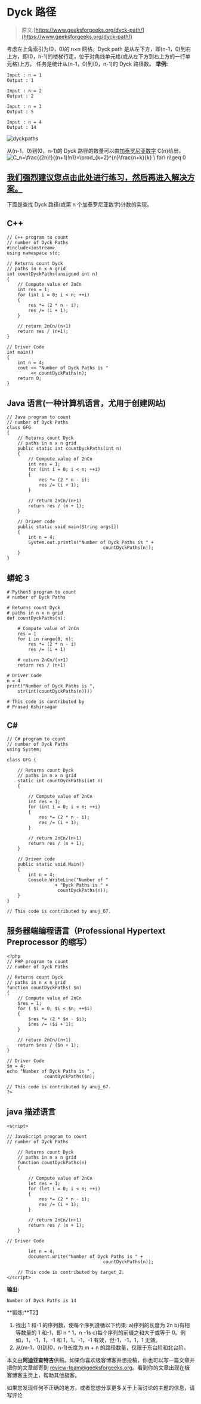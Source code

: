 # Dyck 路径

> 原文:[https://www.geeksforgeeks.org/dyck-path/](https://www.geeksforgeeks.org/dyck-path/)

考虑左上角索引为(0，0)的 n×n 网格。Dyck path 是从左下方，即(n-1，0)到右上方，即(0，n-1)的楼梯行走，位于对角线单元格(或从左下方到右上方的一行单元格)上方。
任务是统计从(n-1，0)到(0，n-1)的 Dyck 路径数。
**举例:**

```
Input : n = 1
Output : 1

Input : n = 2
Output : 2

Input : n = 3
Output : 5

Input : n = 4
Output : 14
```

![dyckpaths](img/84aca27761dee6cacf62773739aad192.png)

从(n-1，0)到(0，n-1)的 Dyck 路径的数量可以由[加泰罗尼亚数字](https://www.geeksforgeeks.org/program-nth-catalan-number/) C(n)给出。
![C_n=\frac{(2n)!}{(n+1)!n1}=\prod_{k=2}^{n}\frac{n+k}{k} \ for\ n\geq 0  ](img/5da4f83afa1e828f0187106ca4261777.png "Rendered by QuickLaTeX.com")

## [我们强烈建议您点击此处进行练习，然后再进入解决方案。](https://practice.geeksforgeeks.org/problems/dyck-path1028/1)

下面是查找 Dyck 路径(或第 n 个加泰罗尼亚数字)计数的实现。

## C++

```
// C++ program to count
// number of Dyck Paths
#include<iostream>
using namespace std;

// Returns count Dyck
// paths in n x n grid
int countDyckPaths(unsigned int n)
{
    // Compute value of 2nCn
    int res = 1;
    for (int i = 0; i < n; ++i)
    {
        res *= (2 * n - i);
        res /= (i + 1);
    }

    // return 2nCn/(n+1)
    return res / (n+1);
}

// Driver Code
int main()
{
    int n = 4;
    cout << "Number of Dyck Paths is "
         << countDyckPaths(n);
    return 0;
}
```

## Java 语言(一种计算机语言，尤用于创建网站)

```
// Java program to count
// number of Dyck Paths
class GFG
{
    // Returns count Dyck
    // paths in n x n grid
    public static int countDyckPaths(int n)
    {
        // Compute value of 2nCn
        int res = 1;
        for (int i = 0; i < n; ++i)
        {
            res *= (2 * n - i);
            res /= (i + 1);
        }

        // return 2nCn/(n+1)
        return res / (n + 1);
    }

    // Driver code
    public static void main(String args[])
    {
        int n = 4;
        System.out.println("Number of Dyck Paths is " +
                                    countDyckPaths(n));
    }
}
```

## 蟒蛇 3

```
# Python3 program to count
# number of Dyck Paths

# Returns count Dyck
# paths in n x n grid
def countDyckPaths(n):

    # Compute value of 2nCn
    res = 1
    for i in range(0, n):
        res *= (2 * n - i)
        res /= (i + 1)

    # return 2nCn/(n+1)
    return res / (n+1)

# Driver Code
n = 4
print("Number of Dyck Paths is ",
    str(int(countDyckPaths(n))))

# This code is contributed by
# Prasad Kshirsagar
```

## C#

```
// C# program to count
// number of Dyck Paths
using System;

class GFG {

    // Returns count Dyck
    // paths in n x n grid
    static int countDyckPaths(int n)
    {

        // Compute value of 2nCn
        int res = 1;
        for (int i = 0; i < n; ++i)
        {
            res *= (2 * n - i);
            res /= (i + 1);
        }

        // return 2nCn/(n+1)
        return res / (n + 1);
    }

    // Driver code
    public static void Main()
    {
        int n = 4;
        Console.WriteLine("Number of "
                  + "Dyck Paths is " +
                   countDyckPaths(n));
    }
}

// This code is contributed by anuj_67.
```

## 服务器端编程语言（Professional Hypertext Preprocessor 的缩写）

```
<?php
// PHP program to count
// number of Dyck Paths

// Returns count Dyck
// paths in n x n grid
function countDyckPaths( $n)
{
    // Compute value of 2nCn
    $res = 1;
    for ( $i = 0; $i < $n; ++$i)
    {
        $res *= (2 * $n - $i);
        $res /= ($i + 1);
    }

    // return 2nCn/(n+1)
    return $res / ($n + 1);
}

// Driver Code
$n = 4;
echo "Number of Dyck Paths is " ,
              countDyckPaths($n);

// This code is contributed by anuj_67.
?>
```

## java 描述语言

```
<script>

// JavaScript program to count
// number of Dyck Paths

    // Returns count Dyck
    // paths in n x n grid
    function countDyckPaths(n)
    {

        // Compute value of 2nCn
        let res = 1;
        for (let i = 0; i < n; ++i)
        {
            res *= (2 * n - i);
            res /= (i + 1);
        }

        // return 2nCn/(n+1)
        return res / (n + 1);
    }

// Driver Code

        let n = 4;
        document.write("Number of Dyck Paths is " +
                                    countDyckPaths(n));

    // This code is contributed by target_2.
</script>
```

**输出:**

```
Number of Dyck Paths is 14
```

**锻炼:**T2】

1.  找出 1 和-1 的序列数，使每个序列遵循以下约束:
    a)序列的长度为 2n
    b)有相等数量的 1 和-1，即 n ^ 1，n -1s
    c)每个序列的前缀之和大于或等于 0。例如，1，-1，1，-1 和 1，1，-1，-1 有效，但-1，-1，1，1 无效。
2.  从(m-1，0)到(0，n-1)长度为 m + n 的路径数量，仅限于东台阶和北台阶。

本文由**阿迪亚查特吉**供稿。如果你喜欢极客博客并想投稿，你也可以写一篇文章并把你的文章邮寄到 review-team@geeksforgeeks.org。看到你的文章出现在极客博客主页上，帮助其他极客。

如果您发现任何不正确的地方，或者您想分享更多关于上面讨论的主题的信息，请写评论